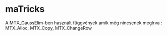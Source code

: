 # maTricks

A MTX_GaussElim-ben használt függvények amik még nincsenek megírva : MTX_Alloc, MTX_Copy, MTX_ChangeRow
